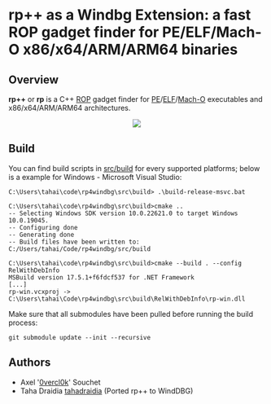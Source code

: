 # rp++ as a Windbg Extension: a fast ROP gadget finder for PE/ELF/Mach-O x86/x64/ARM/ARM64 binaries

## Overview

**rp++** or **rp** is a C++ [ROP](https://en.wikipedia.org/wiki/Return-oriented_programming) gadget finder for [PE](https://docs.microsoft.com/en-us/windows/win32/debug/pe-format)/[ELF](https://en.wikipedia.org/wiki/Executable_and_Linkable_Format)/[Mach-O](https://en.wikipedia.org/wiki/Mach-O) executables and x86/x64/ARM/ARM64 architectures.

<p align='center'>
<img src='pics/rp4windbg.gif'>
</p>

## Build

You can find build scripts in [src/build](src/build) for every supported platforms; below is a example for Windows - Microsoft Visual Studio:

```
C:\Users\tahai\code\rp4windbg\src\build> .\build-release-msvc.bat

C:\Users\tahai\code\rp4windbg\src\build>cmake ..
-- Selecting Windows SDK version 10.0.22621.0 to target Windows 10.0.19045.
-- Configuring done
-- Generating done
-- Build files have been written to: C:/Users/tahai/Code/rp4windbg/src/build

C:\Users\tahai\code\rp4windbg\src\build>cmake --build . --config RelWithDebInfo
MSBuild version 17.5.1+f6fdcf537 for .NET Framework
[...]
rp-win.vcxproj -> C:\Users\tahai\Code\rp4windbg\src\build\RelWithDebInfo\rp-win.dll
```

Make sure that all submodules have been pulled before running the build process:

```
git submodule update --init --recursive
```

## Authors

* Axel '[0vercl0k](https://twitter.com/0vercl0k)' Souchet
* Taha Draidia [tahadraidia](https://twitter.com/tahadraidia) (Ported rp++ to WindDBG)

